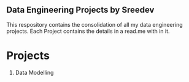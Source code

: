 ## Data Engineering Projects by Sreedev
This respository contains the consolidation of all my data engineering projects. Each Project contains the details in a read.me with in it. 

# Projects
1. Data Modelling
